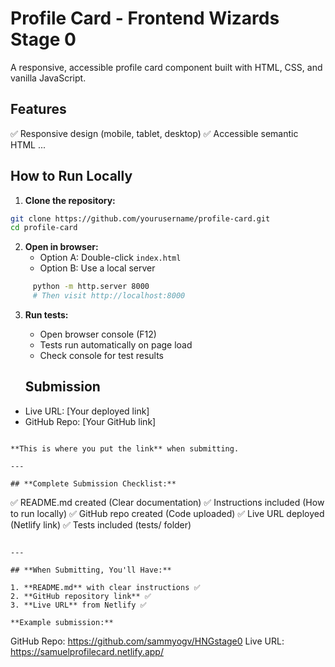 # Profile Card - Frontend Wizards Stage 0

A responsive, accessible profile card component built with HTML, CSS, and vanilla JavaScript.

## Features

✅ Responsive design (mobile, tablet, desktop)
✅ Accessible semantic HTML
...

## How to Run Locally

1. **Clone the repository:**
```bash
git clone https://github.com/yourusername/profile-card.git
cd profile-card
```

2. **Open in browser:**
   - Option A: Double-click `index.html`
   - Option B: Use a local server
```bash
     python -m http.server 8000
     # Then visit http://localhost:8000
```

3. **Run tests:**
   - Open browser console (F12)
   - Tests run automatically on page load
   - Check console for test results


   ## Submission

- Live URL: [Your deployed link]
- GitHub Repo: [Your GitHub link]
```

**This is where you put the link** when submitting.

---

## **Complete Submission Checklist:**
```
✅ README.md created         (Clear documentation)
✅ Instructions included     (How to run locally)
✅ GitHub repo created       (Code uploaded)
✅ Live URL deployed         (Netlify link)
✅ Tests included            (tests/ folder)
```

---

## **When Submitting, You'll Have:**

1. **README.md** with clear instructions ✅
2. **GitHub repository link** ✅
3. **Live URL** from Netlify ✅

**Example submission:**
```
GitHub Repo: https://github.com/sammyogv/HNGstage0
Live URL: https://samuelprofilecard.netlify.app/




